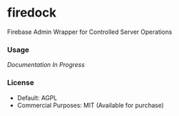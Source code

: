 # firedock
Firebase Admin Wrapper for Controlled Server Operations

### Usage

_Documentation In Progress_

### License

+ Default: AGPL
+ Commercial Purposes: MIT (Available for purchase)